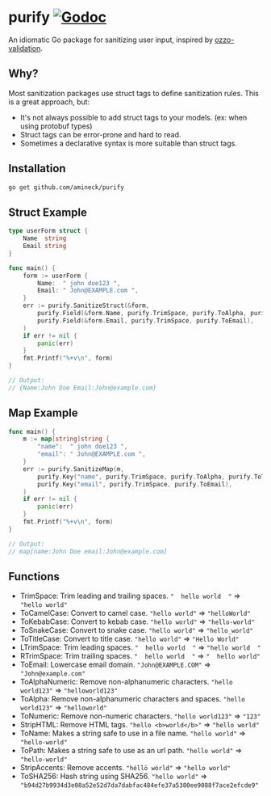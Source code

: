 # purify [![Godoc](https://godoc.org/github.com/amineck/purify?status.svg)](https://godoc.org/github.com/amineck/purify)

An idiomatic Go package for sanitizing user input, inspired by [ozzo-validation](https://github.com/go-ozzo/ozzo-validation).

## Why?

Most sanitization packages use struct tags to define sanitization rules. This is a great approach, but:
- It's not always possible to add struct tags to your models. (ex: when using protobuf types)
- Struct tags can be error-prone and hard to read.
- Sometimes a declarative syntax is more suitable than struct tags.

## Installation

```bash
go get github.com/amineck/purify
```

## Struct Example

```go
type userForm struct {
    Name  string
    Email string
}

func main() {
    form := userForm {
        Name:  " john doe123 ",
        Email: " John@EXAMPLE.com ",
    }
    err := purify.SanitizeStruct(&form,
        purify.Field(&form.Name, purify.TrimSpace, purify.ToAlpha, purify.ToTitleCase),
        purify.Field(&form.Email, purify.TrimSpace, purify.ToEmail),
    )
    if err != nil {
        panic(err)
    }
    fmt.Printf("%+v\n", form)
}

// Output:
// {Name:John Doe Email:John@example.com}
```


## Map Example

```go
func main() {
    m := map[string]string {
        "name":  " john doe123 ",
        "email": " John@EXAMPLE.com ",
    }
    err := purify.SanitizeMap(m,
        purify.Key("name", purify.TrimSpace, purify.ToAlpha, purify.ToTitleCase),
        purify.Key("email", purify.TrimSpace, purify.ToEmail),
    )
    if err != nil {
        panic(err)
    }
    fmt.Printf("%+v\n", form)
}

// Output:
// map[name:John Doe email:John@example.com]
```

## Functions

* TrimSpace: Trim leading and trailing spaces. `"  hello world  "` => `"hello world"`
* ToCamelCase: Convert to camel case. `"hello world"` => `"helloWorld"`
* ToKebabCase: Convert to kebab case. `"hello world"` => `"hello-world"`
* ToSnakeCase: Convert to snake case. `"hello world"` => `"hello_world"`
* ToTitleCase: Convert to title case. `"hello world"` => `"Hello World"`
* LTrimSpace: Trim leading spaces. `"  hello world  "` => `"hello world  "`
* RTrimSpace: Trim trailing spaces. `"  hello world  "` => `"  hello world"`
* ToEmail: Lowercase email domain. `"John@EXAMPLE.COM"` => `"John@example.com"`
* ToAlphaNumeric: Remove non-alphanumeric characters. `"hello world123"` => `"helloworld123"`
* ToAlpha: Remove non-alphanumeric characters and spaces. `"hello world123"` => `"helloworld"`
* ToNumeric: Remove non-numeric characters. `"hello world123"` => `"123"`
* StripHTML: Remove HTML tags. `"hello <b>world</b>"` => `"hello world"`
* ToName: Makes a string safe to use in a file name. `"hello world"` => `"hello-world"`
* ToPath: Makes a string safe to use as an url path. `"hello world"` => `"hello-world"`
* StripAccents: Remove accents. `"héllö wórld"` => `"hello world"`
* ToSHA256: Hash string using SHA256. `"hello world"` => `"b94d27b9934d3e08a52e52d7da7dabfac484efe37a5380ee9088f7ace2efcde9"`
